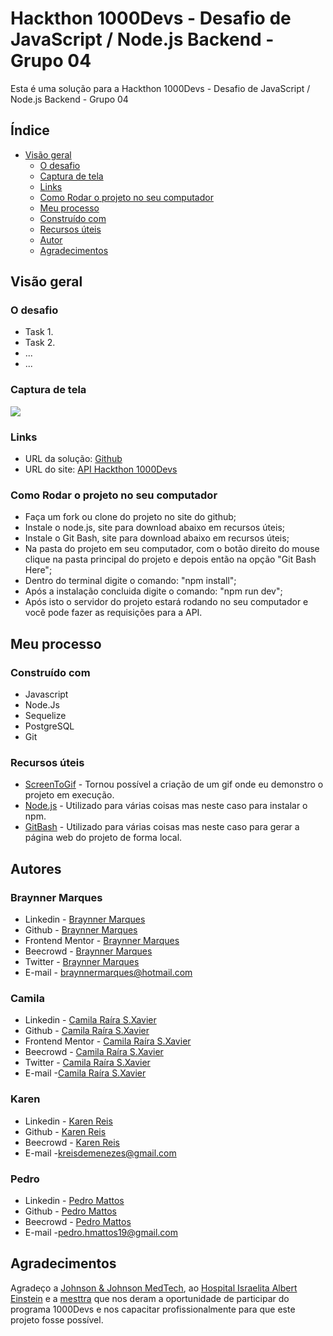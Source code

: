 # Hackthon 1000Devs - Desafio de JavaScript / Node.js Backend - Grupo 04

Esta é uma solução para a Hackthon 1000Devs - Desafio de JavaScript / Node.js Backend - Grupo 04

## Índice

- [Visão geral](#visão-geral)
  - [O desafio](#o-desafio)
  - [Captura de tela](#captura-de-tela)
  - [Links](#links)
  - [Como Rodar o projeto no seu computador](#como-rodar-o-projeto-no-seu-computador)
  - [Meu processo](#meu-processo)
  - [Construído com](#construído-com)   
  - [Recursos úteis](#recursos-úteis)
  - [Autor](#autor)
  - [Agradecimentos](#agradecimentos)

## Visão geral

### O desafio

- Task 1.
- Task 2.
- ...
- ...


### Captura de tela

![](./src/assets/captura-de-tela.gif)

### Links

- URL da solução: [Github](https://github.com/BraynnerM/Hackathon-1000Devs)
- URL do site: [API Hackthon 1000Devs](https://google.com)

### Como Rodar o projeto no seu computador

- Faça um fork ou clone do projeto no site do github;
- Instale o node.js, site para download abaixo em recursos úteis;
- Instale o Git Bash, site para download abaixo em recursos úteis;
- Na pasta do projeto em seu computador, com o botão direito do mouse clique na pasta principal do projeto e depois então na opção "Git Bash Here";
- Dentro do terminal digite o comando: "npm install";
- Após a instalação concluida digite o comando: "npm run dev";
- Após isto o servidor do projeto estará rodando no seu computador e você pode fazer as requisições para a API.

## Meu processo

### Construído com

- Javascript
- Node.Js
- Sequelize
- PostgreSQL
- Git

### Recursos úteis

- [ScreenToGif](https://www.screentogif.com/) - Tornou possível a criação de um gif onde eu demonstro o projeto em execução.
- [Node.js](https://nodejs.org/en) - Utilizado para várias coisas mas neste caso para instalar o npm.
- [GitBash](https://git-scm.com/download/win) - Utilizado para várias coisas mas neste caso para gerar a página web do projeto de forma local.

## Autores
### Braynner Marques

- Linkedin - [Braynner Marques](https://www.linkedin.com/in/braynner)
- Github - [Braynner Marques](https://github.com/BraynnerM)
- Frontend Mentor - [Braynner Marques](https://www.frontendmentor.io/profile/BraynnerM)
- Beecrowd - [Braynner Marques](https://www.beecrowd.com.br/judge/pt/profile/863963)
- Twitter - [Braynner Marques](https://twitter.com/BraynnerMarques)
- E-mail - [braynnermarques@hotmail.com](mailto:braynnermarques@hotmail.com)

### Camila

- Linkedin - [Camila Raíra S.Xavier](https://www.linkedin.com/in/camilarairaxavier/)
- Github - [Camila Raíra S.Xavier](https://github.com/camilarairaxavier)
- Frontend Mentor - [Camila Raíra S.Xavier]()
- Beecrowd - [Camila Raíra S.Xavier](https://www.beecrowd.com.br/judge/pt/profile/883588)
- Twitter - [Camila Raíra S.Xavier]()
- E-mail -[Camila Raíra S.Xavier]()

### Karen

- Linkedin - [Karen Reis](https://www.linkedin.com/in/reiskaren0228/)
- Github - [Karen Reis](https://github.com/reiskaren0228)
- Beecrowd - [Karen Reis](https://www.beecrowd.com.br/judge/pt/profile/872124git)
- E-mail -[kreisdemenezes@gmail.com](mailto:kreisdemenezes@gmail.com)

### Pedro

- Linkedin - [Pedro Mattos](https://www.linkedin.com/in/pedro-mattos-09b7271b4/)
- Github - [Pedro Mattos](https://github.com/pedromattos11)
- Beecrowd - [Pedro Mattos](https://www.beecrowd.com.br/judge/pt/users/statistics/871357)
- E-mail -[pedro.hmattos19@gmail.com](mailto:pedro.hmattos19@gmail.com)



## Agradecimentos

Agradeço a [Johnson & Johnson MedTech](https://www.jnjmedtech.com/pt-PT), ao [Hospital Israelita Albert Einstein](https://www.einstein.br/) e a [mesttra](https://www.mesttra.com/) que nos deram a oportunidade de participar do programa 1000Devs e nos capacitar profissionalmente para que este projeto fosse possível.
